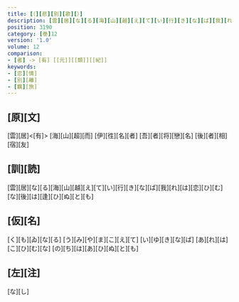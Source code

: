 ```yaml
---
title: [（][悲][別][歌][）]
description: [雲][居][な][る][海][山][越][え][て][い][行][き][な][ば][我][れ][は][恋][ひ][む][な][後][は][逢][ひ][ぬ][と][も]
position: 3190
category: [巻]12
version: '1.0'
volume: 12
comparison:
- [者] -> [有] [[元]][[類]][[紀]]
keywords:
- [恋][情]
- [別][離]
- [羈][旅]
---
```


## [原][文]

[雲][居]<[有]> [海][山][超][而] [伊][徃][名][者] [吾][者][将][戀][名] [後][者][相][宿][友]

## [訓][読]

[雲][居][な][る][海][山][越][え][て][い][行][き][な][ば][我][れ][は][恋][ひ][む][な][後][は][逢][ひ][ぬ][と][も]

## [仮][名]

[く][も][ゐ][な][る] [う][み][や][ま][こ][え][て] [い][ゆ][き][な][ば] [あ][れ][は][こ][ひ][む][な] [の][ち][は][あ][ひ][ぬ][と][も]

## [左][注]

[な][し]
